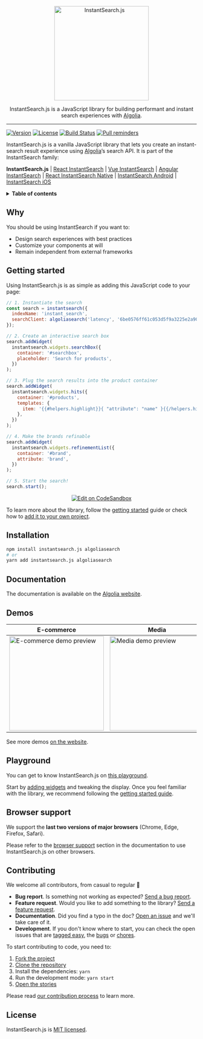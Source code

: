 <p align="center">
  <a href="https://www.algolia.com/doc/guides/building-search-ui/what-is-instantsearch/js/">
    <img alt="InstantSearch.js" src="https://community.algolia.com/instantsearch.js/v2/assets/img/instantsearch-medal.svg" width="250">
  </a>

  <p align="center">
    InstantSearch.js is a JavaScript library for building performant and instant search experiences with <a href="https://www.algolia.com/?utm_source=instantsearch.js&utm_campaign=repository">Algolia</a>.
  </p>
</p>

---

[![Version][version-svg]][package-url]
[![License][license-image]][license-url]
[![Build Status][ci-svg]][ci-url]
[![Pull reminders][pull-reminders-svg]][pull-reminders-url]

InstantSearch.js is a vanilla JavaScript library that lets you create an instant-search result experience using [Algolia][algolia-website]’s search API. It is part of the InstantSearch family:

**InstantSearch.js** | [React InstantSearch][react-instantsearch-github] | [Vue InstantSearch][vue-instantsearch-github] | [Angular InstantSearch][instantsearch-angular-github] | [React InstantSearch Native][react-instantsearch-github] | [InstantSearch Android][instantsearch-android-github] | [InstantSearch iOS][instantsearch-ios-github]

<details>
  <summary><strong>Table of contents</strong></summary>

<!-- START doctoc generated TOC please keep comment here to allow auto update -->
<!-- DON'T EDIT THIS SECTION, INSTEAD RE-RUN doctoc TO UPDATE -->


- [Why](#why)
- [Getting started](#getting-started)
- [Installation](#installation)
- [Documentation](#documentation)
- [Demos](#demos)
- [Playground](#playground)
- [Browser support](#browser-support)
- [Contributing](#contributing)
- [License](#license)

<!-- END doctoc generated TOC please keep comment here to allow auto update -->

</details>

## Why

You should be using InstantSearch if you want to:

- Design search experiences with best practices
- Customize your components at will
- Remain independent from external frameworks

## Getting started

Using InstantSearch.js is as simple as adding this JavaScript code to your page:

```javascript
// 1. Instantiate the search
const search = instantsearch({
  indexName: 'instant_search',
  searchClient: algoliasearch('latency', '6be0576ff61c053d5f9a3225e2a90f76'),
});

// 2. Create an interactive search box
search.addWidget(
  instantsearch.widgets.searchBox({
    container: '#searchbox',
    placeholder: 'Search for products',
  })
);

// 3. Plug the search results into the product container
search.addWidget(
  instantsearch.widgets.hits({
    container: '#products',
    templates: {
      item: '{{#helpers.highlight}}{ "attribute": "name" }{{/helpers.highlight}}',
    },
  })
);

// 4. Make the brands refinable
search.addWidget(
  instantsearch.widgets.refinementList({
    container: '#brand',
    attribute: 'brand',
  })
);

// 5. Start the search!
search.start();
```

<p align="center">
  <a href="https://codesandbox.io/s/github/algolia/doc-code-samples/tree/master/InstantSearch.js/getting-started" title="Edit on CodeSandbox">
    <img alt="Edit on CodeSandbox" src="https://codesandbox.io/static/img/play-codesandbox.svg">
  </a>
</p>

To learn more about the library, follow the [getting started](https://www.algolia.com/doc/guides/building-search-ui/getting-started/js/) guide or check how to [add it to your own project](https://www.algolia.com/doc/guides/building-search-ui/installation/js/).

## Installation

```sh
npm install instantsearch.js algoliasearch
# or
yarn add instantsearch.js algoliasearch
```

## Documentation

The documentation is available on the [Algolia website](https://www.algolia.com/doc/guides/building-search-ui/what-is-instantsearch/js/).

## Demos

| E-commerce                                                                                                                                                                                                                   | Media                                                                                                                                                                                                         | Travel                                                                                                                                                                                                              |
| ---------------------------------------------------------------------------------------------------------------------------------------------------------------------------------------------------------------------------- | ------------------------------------------------------------------------------------------------------------------------------------------------------------------------------------------------------------- | ------------------------------------------------------------------------------------------------------------------------------------------------------------------------------------------------------------------- |
| <a href="https://instantsearchjs.netlify.com/examples/e-commerce/"><img src="https://www.algolia.com/doc/assets/images/build-search-ui/demos/e-commerce-2c7ed6b6.png" width="250" alt="E-commerce demo preview"></a> | <a href="https://instantsearchjs.netlify.com/examples/media/"><img src="https://instantsearchjs.netlify.com/examples/media/capture.png" width="250" alt="Media demo preview"></a> | <a href="https://instantsearchjs.netlify.com/examples/tourism/"><img src="https://instantsearchjs.netlify.com/examples/tourism/capture.png" width="250" alt="Tourism demo preview"></a> |

See more demos [on the website](https://www.algolia.com/doc/guides/building-search-ui/resources/demos/js/).

## Playground

You can get to know InstantSearch.js on [this playground](https://codesandbox.io/s/github/algolia/create-instantsearch-app/tree/templates/instantsearch.js).

Start by [adding widgets](https://www.algolia.com/doc/guides/building-search-ui/widgets/showcase/js/) and tweaking the display. Once you feel familiar with the library, we recommend following the [getting started guide](https://www.algolia.com/doc/guides/building-search-ui/getting-started/js/).

## Browser support

We support the **last two versions of major browsers** (Chrome, Edge, Firefox, Safari).

Please refer to the [browser support](https://www.algolia.com/doc/guides/building-search-ui/installation/js/#browser-support) section in the documentation to use InstantSearch.js on other browsers.

## Contributing

We welcome all contributors, from casual to regular 💙

- **Bug report**. Is something not working as expected? [Send a bug report](https://github.com/algolia/instantsearch.js/issues/new?template=Bug_report.md).
- **Feature request**. Would you like to add something to the library? [Send a feature request](https://github.com/algolia/instantsearch.js/issues/new?template=Feature_request.md).
- **Documentation**. Did you find a typo in the doc? [Open an issue](https://github.com/algolia/instantsearch.js/issues/new) and we'll take care of it.
- **Development**. If you don't know where to start, you can check the open issues that are [tagged easy](https://github.com/algolia/instantsearch.js/issues?q=is%3Aopen+is%3Aissue+label%3A%22Difficulty%3A++++++%E2%9D%84%EF%B8%8F+easy%22), the [bugs](https://github.com/algolia/instantsearch.js/issues?q=is%3Aissue+is%3Aopen+label%3A%22%E2%9D%A4+Bug%22) or [chores](https://github.com/algolia/instantsearch.js/issues?q=is%3Aissue+is%3Aopen+label%3A%22%E2%9C%A8+Chore%22).

To start contributing to code, you need to:

1.  [Fork the project](https://help.github.com/articles/fork-a-repo/)
1.  [Clone the repository](https://help.github.com/articles/cloning-a-repository/)
1.  Install the dependencies: `yarn`
1.  Run the development mode: `yarn start`
1.  [Open the stories](http://localhost:6006)

Please read [our contribution process](CONTRIBUTING.md) to learn more.

## License

InstantSearch.js is [MIT licensed][license-url].

<!-- Badges -->

[version-svg]: https://img.shields.io/npm/v/instantsearch.js.svg?style=flat-square
[package-url]: https://npmjs.org/package/instantsearch.js
[ci-svg]: https://img.shields.io/circleci/project/github/algolia/instantsearch.js.svg?style=flat-square
[ci-url]: https://circleci.com/gh/algolia/instantsearch.js
[pull-reminders-svg]: https://img.shields.io/badge/pull%20reminders-✓-success.svg?style=flat-square
[pull-reminders-url]: https://pullreminders.com?ref=badge
[license-image]: http://img.shields.io/badge/license-MIT-green.svg?style=flat-square
[license-url]: LICENSE

<!-- Links -->

[algolia-website]: https://www.algolia.com/?utm_source=instantsearch.js&utm_campaign=repository
[react-instantsearch-github]: https://github.com/algolia/react-instantsearch/
[vue-instantsearch-github]: https://github.com/algolia/vue-instantsearch
[instantsearch-android-github]: https://github.com/algolia/instantsearch-android
[instantsearch-ios-github]: https://github.com/algolia/instantsearch-ios
[instantsearch-angular-github]: https://github.com/algolia/angular-instantsearch
